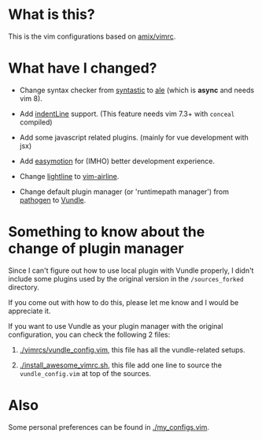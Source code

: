 # What is this?

This is the vim configurations based on [amix/vimrc](https://github.com/amix/vimrc).

# What have I changed?

* Change syntax checker from [syntastic](https://github.com/vim-syntastic/syntastic) to [ale](https://github.com/w0rp/ale) (which is **async** and needs vim 8).

* Add [indentLine](https://github.com/Yggdroot/indentLine) support. (This feature needs vim 7.3+ with `conceal` compiled)

* Add some javascript related plugins. (mainly for vue development with jsx)

* Add [easymotion](https://github.com/easymotion/vim-easymotion) for (IMHO) better development experience.

* Change [lightline](https://github.com/itchyny/lightline.vim) to [vim-airline](https://github.com/vim-airline/vim-airline).

* Change default plugin manager (or 'runtimepath manager') from [pathogen](https://github.com/tpope/vim-pathogen) to [Vundle](https://github.com/VundleVim/Vundle.vim).

# Something to know about the change of plugin manager

Since I can't figure out how to use local plugin with Vundle properly, I didn't include some plugins used by the original version in the `/sources_forked` directory.

If you come out with how to do this, please let me know and I would be appreciate it.

If you want to use Vundle as your plugin manager with the original configuration, you can check the following 2 files:

1. [./vimrcs/vundle_config.vim](./vimrcs/vundle_config.vim), this file has all the vundle-related setups.

2. [./install_awesome_vimrc.sh](./install_awesome_vimrc.sh), this file add one line to source the `vundle_config.vim` at top of the sources.

# Also

Some personal preferences can be found in [./my_configs.vim](./my_configs.vim).
